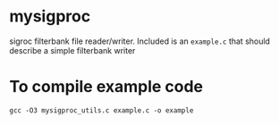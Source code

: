 # mysigproc
sigroc filterbank file reader/writer. Included is an 
`example.c` that should describe a simple filterbank writer

# To compile example code
`gcc -O3 mysigproc_utils.c example.c -o example`
